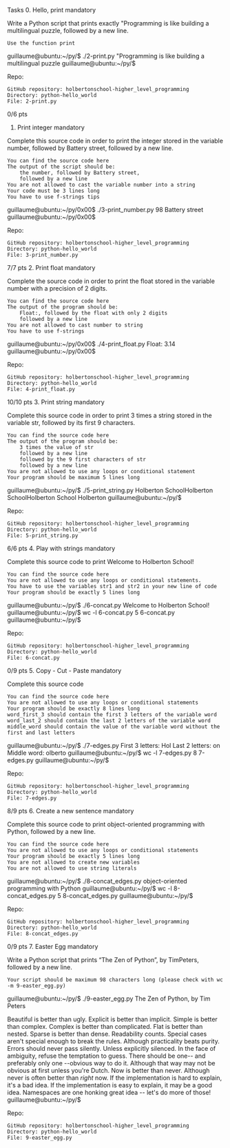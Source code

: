 Tasks
0. Hello, print
mandatory

Write a Python script that prints exactly "Programming is like building a multilingual puzzle, followed by a new line.

    Use the function print

guillaume@ubuntu:~/py/$ ./2-print.py 
"Programming is like building a multilingual puzzle
guillaume@ubuntu:~/py/$

Repo:

    GitHub repository: holbertonschool-higher_level_programming
    Directory: python-hello_world
    File: 2-print.py

0/6 pts
1. Print integer
mandatory

Complete this source code in order to print the integer stored in the variable number, followed by Battery street, followed by a new line.

    You can find the source code here
    The output of the script should be:
        the number, followed by Battery street,
        followed by a new line
    You are not allowed to cast the variable number into a string
    Your code must be 3 lines long
    You have to use f-strings tips

guillaume@ubuntu:~/py/0x00$ ./3-print_number.py
98 Battery street
guillaume@ubuntu:~/py/0x00$ 

Repo:

    GitHub repository: holbertonschool-higher_level_programming
    Directory: python-hello_world
    File: 3-print_number.py

7/7 pts
2. Print float
mandatory

Complete the source code in order to print the float stored in the variable number with a precision of 2 digits.

    You can find the source code here
    The output of the program should be:
        Float:, followed by the float with only 2 digits
        followed by a new line
    You are not allowed to cast number to string
    You have to use f-strings

guillaume@ubuntu:~/py/0x00$ ./4-print_float.py
Float: 3.14
guillaume@ubuntu:~/py/0x00$ 

Repo:

    GitHub repository: holbertonschool-higher_level_programming
    Directory: python-hello_world
    File: 4-print_float.py

10/10 pts
3. Print string
mandatory

Complete this source code in order to print 3 times a string stored in the variable str, followed by its first 9 characters.

    You can find the source code here
    The output of the program should be:
        3 times the value of str
        followed by a new line
        followed by the 9 first characters of str
        followed by a new line
    You are not allowed to use any loops or conditional statement
    Your program should be maximum 5 lines long

guillaume@ubuntu:~/py/$ ./5-print_string.py 
Holberton SchoolHolberton SchoolHolberton School
Holberton
guillaume@ubuntu:~/py/$ 

Repo:

    GitHub repository: holbertonschool-higher_level_programming
    Directory: python-hello_world
    File: 5-print_string.py

6/6 pts
4. Play with strings
mandatory

Complete this source code to print Welcome to Holberton School!

    You can find the source code here
    You are not allowed to use any loops or conditional statements.
    You have to use the variables str1 and str2 in your new line of code
    Your program should be exactly 5 lines long

guillaume@ubuntu:~/py/$ ./6-concat.py
Welcome to Holberton School!
guillaume@ubuntu:~/py/$ wc -l 6-concat.py
5 6-concat.py
guillaume@ubuntu:~/py/$ 

Repo:

    GitHub repository: holbertonschool-higher_level_programming
    Directory: python-hello_world
    File: 6-concat.py

0/9 pts
5. Copy - Cut - Paste
mandatory

Complete this source code

    You can find the source code here
    You are not allowed to use any loops or conditional statements
    Your program should be exactly 8 lines long
    word_first_3 should contain the first 3 letters of the variable word
    word_last_2 should contain the last 2 letters of the variable word
    middle_word should contain the value of the variable word without the first and last letters

guillaume@ubuntu:~/py/$ ./7-edges.py
First 3 letters: Hol
Last 2 letters: on
Middle word: olberto
guillaume@ubuntu:~/py/$ wc -l 7-edges.py
8 7-edges.py
guillaume@ubuntu:~/py/$ 

Repo:

    GitHub repository: holbertonschool-higher_level_programming
    Directory: python-hello_world
    File: 7-edges.py

8/9 pts
6. Create a new sentence
mandatory

Complete this source code to print object-oriented programming with Python, followed by a new line.

    You can find the source code here
    You are not allowed to use any loops or conditional statements
    Your program should be exactly 5 lines long
    You are not allowed to create new variables
    You are not allowed to use string literals

guillaume@ubuntu:~/py/$ ./8-concat_edges.py
object-oriented programming with Python
guillaume@ubuntu:~/py/$ wc -l 8-concat_edges.py
5 8-concat_edges.py
guillaume@ubuntu:~/py/$ 

Repo:

    GitHub repository: holbertonschool-higher_level_programming
    Directory: python-hello_world
    File: 8-concat_edges.py

0/9 pts
7. Easter Egg
mandatory

Write a Python script that prints “The Zen of Python”, by TimPeters, followed by a new line.

    Your script should be maximum 98 characters long (please check with wc -m 9-easter_egg.py)

guillaume@ubuntu:~/py/$ ./9-easter_egg.py
The Zen of Python, by Tim Peters

Beautiful is better than ugly.
Explicit is better than implicit.
Simple is better than complex.
Complex is better than complicated.
Flat is better than nested.
Sparse is better than dense.
Readability counts.
Special cases aren't special enough to break the rules.
Although practicality beats purity.
Errors should never pass silently.
Unless explicitly silenced.
In the face of ambiguity, refuse the temptation to guess.
There should be one-- and preferably only one --obvious way to do it.
Although that way may not be obvious at first unless you're Dutch.
Now is better than never.
Although never is often better than *right* now.
If the implementation is hard to explain, it's a bad idea.
If the implementation is easy to explain, it may be a good idea.
Namespaces are one honking great idea -- let's do more of those!
guillaume@ubuntu:~/py/$

Repo:

    GitHub repository: holbertonschool-higher_level_programming
    Directory: python-hello_world
    File: 9-easter_egg.py


